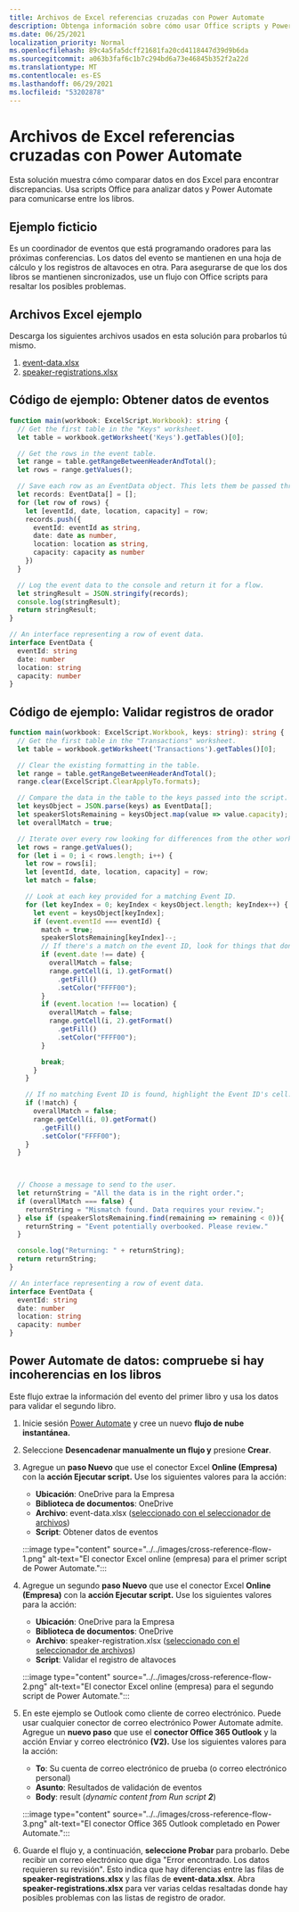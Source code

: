 ```yaml
---
title: Archivos de Excel referencias cruzadas con Power Automate
description: Obtenga información sobre cómo usar Office scripts y Power Automate para hacer referencia cruzada y dar formato a un Excel archivo.
ms.date: 06/25/2021
localization_priority: Normal
ms.openlocfilehash: 89c4a5fa5dcff21681fa20cd4118447d39d9b6da
ms.sourcegitcommit: a063b3faf6c1b7c294bd6a73e46845b352f2a22d
ms.translationtype: MT
ms.contentlocale: es-ES
ms.lasthandoff: 06/29/2021
ms.locfileid: "53202878"
---
```

# <a name="cross-reference-excel-files-with-power-automate"></a>Archivos de Excel referencias cruzadas con Power Automate

Esta solución muestra cómo comparar datos en dos Excel para encontrar discrepancias. Usa scripts Office para analizar datos y Power Automate para comunicarse entre los libros.

## <a name="example-scenario"></a>Ejemplo ficticio

Es un coordinador de eventos que está programando oradores para las próximas conferencias. Los datos del evento se mantienen en una hoja de cálculo y los registros de altavoces en otra. Para asegurarse de que los dos libros se mantienen sincronizados, use un flujo con Office scripts para resaltar los posibles problemas.

## <a name="sample-excel-files"></a>Archivos Excel ejemplo

Descarga los siguientes archivos usados en esta solución para probarlos tú mismo.

1. <a href="event-data.xlsx">event-data.xlsx</a>
1. <a href="speaker-registrations.xlsx">speaker-registrations.xlsx</a>

## <a name="sample-code-get-event-data"></a>Código de ejemplo: Obtener datos de eventos

```TypeScript
function main(workbook: ExcelScript.Workbook): string {
  // Get the first table in the "Keys" worksheet.
  let table = workbook.getWorksheet('Keys').getTables()[0];

  // Get the rows in the event table.
  let range = table.getRangeBetweenHeaderAndTotal();
  let rows = range.getValues();

  // Save each row as an EventData object. This lets them be passed through Power Automate.
  let records: EventData[] = [];
  for (let row of rows) {
    let [eventId, date, location, capacity] = row;
    records.push({
      eventId: eventId as string,
      date: date as number,
      location: location as string,
      capacity: capacity as number
    })
  }

  // Log the event data to the console and return it for a flow.
  let stringResult = JSON.stringify(records);
  console.log(stringResult);
  return stringResult;
}

// An interface representing a row of event data.
interface EventData {
  eventId: string
  date: number
  location: string
  capacity: number
}
```

## <a name="sample-code-validate-speaker-registrations"></a>Código de ejemplo: Validar registros de orador

```TypeScript
function main(workbook: ExcelScript.Workbook, keys: string): string {
  // Get the first table in the "Transactions" worksheet.
  let table = workbook.getWorksheet('Transactions').getTables()[0];

  // Clear the existing formatting in the table.
  let range = table.getRangeBetweenHeaderAndTotal();
  range.clear(ExcelScript.ClearApplyTo.formats);

  // Compare the data in the table to the keys passed into the script.
  let keysObject = JSON.parse(keys) as EventData[];
  let speakerSlotsRemaining = keysObject.map(value => value.capacity);
  let overallMatch = true;

  // Iterate over every row looking for differences from the other worksheet.
  let rows = range.getValues();
  for (let i = 0; i < rows.length; i++) {
    let row = rows[i];
    let [eventId, date, location, capacity] = row;
    let match = false;

    // Look at each key provided for a matching Event ID.
    for (let keyIndex = 0; keyIndex < keysObject.length; keyIndex++) {
      let event = keysObject[keyIndex];
      if (event.eventId === eventId) {
        match = true;
        speakerSlotsRemaining[keyIndex]--;
        // If there's a match on the event ID, look for things that don't match and highlight them.
        if (event.date !== date) {
          overallMatch = false;
          range.getCell(i, 1).getFormat()
            .getFill()
            .setColor("FFFF00");
        }
        if (event.location !== location) {
          overallMatch = false;
          range.getCell(i, 2).getFormat()
            .getFill()
            .setColor("FFFF00");
        }

        break;
      }
    }

    // If no matching Event ID is found, highlight the Event ID's cell.
    if (!match) {
      overallMatch = false;
      range.getCell(i, 0).getFormat()
        .getFill()
        .setColor("FFFF00");
    }
  }

  

  // Choose a message to send to the user.
  let returnString = "All the data is in the right order.";
  if (overallMatch === false) {
    returnString = "Mismatch found. Data requires your review.";
  } else if (speakerSlotsRemaining.find(remaining => remaining < 0)){
    returnString = "Event potentially overbooked. Please review."
  }

  console.log("Returning: " + returnString);
  return returnString;
}

// An interface representing a row of event data.
interface EventData {
  eventId: string
  date: number
  location: string
  capacity: number
}
```

## <a name="power-automate-flow-check-for-inconsistencies-across-the-workbooks"></a>Power Automate de datos: compruebe si hay incoherencias en los libros

Este flujo extrae la información del evento del primer libro y usa los datos para validar el segundo libro.

1. Inicie sesión [Power Automate](https://flow.microsoft.com) y cree un nuevo **flujo de nube instantánea.**
1. Seleccione **Desencadenar manualmente un flujo y** presione **Crear**.
1. Agregue un **paso Nuevo** que use el conector Excel **Online (Empresa)** con la **acción Ejecutar script.** Use los siguientes valores para la acción:
    * **Ubicación**: OneDrive para la Empresa
    * **Biblioteca de documentos**: OneDrive
    * **Archivo**: event-data.xlsx ([seleccionado con el seleccionador de archivos](../../testing/power-automate-troubleshooting.md#select-workbooks-with-the-file-browser-control))
    * **Script**: Obtener datos de eventos

    :::image type="content" source="../../images/cross-reference-flow-1.png" alt-text="El conector Excel online (empresa) para el primer script de Power Automate.":::

1. Agregue un segundo **paso Nuevo** que use el conector Excel **Online (Empresa)** con la **acción Ejecutar script.** Use los siguientes valores para la acción:
    * **Ubicación**: OneDrive para la Empresa
    * **Biblioteca de documentos**: OneDrive
    * **Archivo**: speaker-registration.xlsx ([seleccionado con el seleccionador de archivos](../../testing/power-automate-troubleshooting.md#select-workbooks-with-the-file-browser-control))
    * **Script**: Validar el registro de altavoces

    :::image type="content" source="../../images/cross-reference-flow-2.png" alt-text="El conector Excel online (empresa) para el segundo script de Power Automate.":::
1. En este ejemplo se Outlook como cliente de correo electrónico. Puede usar cualquier conector de correo electrónico Power Automate admite. Agregue un **nuevo paso** que use el **conector Office 365 Outlook** y la acción Enviar y correo electrónico **(V2).** Use los siguientes valores para la acción:
    * **To**: Su cuenta de correo electrónico de prueba (o correo electrónico personal)
    * **Asunto**: Resultados de validación de eventos
    * **Body**: result (_dynamic content from Run script **2**_)

    :::image type="content" source="../../images/cross-reference-flow-3.png" alt-text="El conector Office 365 Outlook completado en Power Automate.":::
1. Guarde el flujo y, a continuación, **seleccione Probar** para probarlo. Debe recibir un correo electrónico que diga "Error encontrado. Los datos requieren su revisión". Esto indica que hay diferencias entre las filas de **speaker-registrations.xlsx** y las filas de **event-data.xlsx**. Abra **speaker-registrations.xlsx** para ver varias celdas resaltadas donde hay posibles problemas con las listas de registro de orador.
